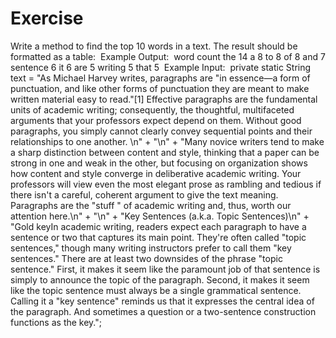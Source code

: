# Exercise

Write a method to find the top 10 words in a text.  The result should be formatted as a table:
​
Example Output:
​
word               count
the                 14
a                   8
to                  8
of                  8
and                 7
sentence            6
it                  6
are                 5
writing             5
that                5
​
Example Input:
​
private static String text =
            "As Michael Harvey writes, paragraphs are \"in essence—a form of punctuation, and like other forms of punctuation they are meant to make written material easy to read.\"[1] Effective paragraphs are the fundamental units of academic writing; consequently, the thoughtful, multifaceted arguments that your professors expect depend on them. Without good paragraphs, you simply cannot clearly convey sequential points and their relationships to one another. \n"
            + "\n"
            + "Many novice writers tend to make a sharp distinction between content and style, thinking that a paper can be strong in one and weak in the other, but focusing on organization shows how content and style converge in deliberative academic writing. Your professors will view even the most elegant prose as rambling and tedious if there isn't a careful, coherent argument to give the text meaning. Paragraphs are the "stuff " of academic writing and, thus, worth our attention here.\n"
            + "\n"
            + "Key Sentences (a.k.a. Topic Sentences)\n"
            + "Gold keyIn academic writing, readers expect each paragraph to have a sentence or two that captures its main point. They're often called \"topic sentences,\" though many writing instructors prefer to call them "key sentences." There are at least two downsides of the phrase "topic sentence." First, it makes it seem like the paramount job of that sentence is simply to announce the topic of the paragraph. Second, it makes it seem like the topic sentence must always be a single grammatical sentence. Calling it a "key sentence" reminds us that it expresses the central idea of the paragraph. And sometimes a question or a two-sentence construction functions as the key.";